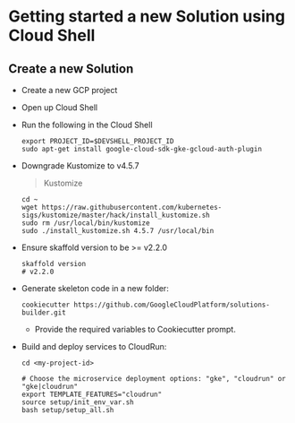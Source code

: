 # Getting started a new Solution using Cloud Shell

## Create a new Solution

- Create a new GCP project
- Open up Cloud Shell
- Run the following in the Cloud Shell
  ```
  export PROJECT_ID=$DEVSHELL_PROJECT_ID
  sudo apt-get install google-cloud-sdk-gke-gcloud-auth-plugin
  ```

- Downgrade Kustomize to v4.5.7
  > Kustomize
  ```
  cd ~
  wget https://raw.githubusercontent.com/kubernetes-sigs/kustomize/master/hack/install_kustomize.sh
  sudo rm /usr/local/bin/kustomize
  sudo ./install_kustomize.sh 4.5.7 /usr/local/bin
  ```

- Ensure skaffold version to be &gt;= v2.2.0
  ```
  skaffold version
  # v2.2.0
  ```

- Generate skeleton code in a new folder:
  ```
  cookiecutter https://github.com/GoogleCloudPlatform/solutions-builder.git
  ```
  - Provide the required variables to Cookiecutter prompt.

- Build and deploy services to CloudRun:
  ```
  cd <my-project-id>

  # Choose the microservice deployment options: "gke", "cloudrun" or "gke|cloudrun"
  export TEMPLATE_FEATURES="cloudrun"
  source setup/init_env_var.sh
  bash setup/setup_all.sh
  ```
